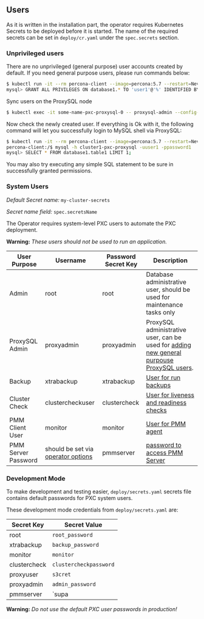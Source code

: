 Users
------------------------

As it is written in the installation part, the operator requires Kubernetes Secrets to be deployed before it is started. The name of the required secrets can be set in `deploy/cr.yaml` under the `spec.secrets` section.

### Unprivileged users

There are no unprivileged (general purpose) user accounts created by default. If you need general purpose users, please run commands below:
```bash
$ kubectl run -it --rm percona-client --image=percona:5.7 --restart=Never -- mysql -hcluster1-pxc-nodes -uroot -proot_password
mysql> GRANT ALL PRIVILEGES ON database1.* TO 'user1'@'%' IDENTIFIED BY 'password1';
```

Sync users on the ProxySQL node
```bash
$ kubectl exec -it some-name-pxc-proxysql-0 -- proxysql-admin --config-file=/etc/proxysql-admin.cnf --syncusers
```

Now check the newly created user. If everything is Ok with it, the following command will let you successfully login to MySQL shell via ProxySQL:
```bash
$ kubectl run -it --rm percona-client --image=percona:5.7 --restart=Never -- bash -il
percona-client:/$ mysql -h cluster1-pxc-proxysql -uuser1 -ppassword1
mysql> SELECT * FROM database1.table1 LIMIT 1;
```
You may also try executing any simple SQL statement to be sure in successfully granted permissions.

### System Users

*Default Secret name:* `my-cluster-secrets`

*Secret name field:* `spec.secretsName`

The Operator requires system-level PXC users to automate the PXC deployment.

**Warning:** *These users should not be used to run an application.*


|User Purpose        | Username         | Password Secret Key | Description                     |
|--------------------|------------------|---------------------|---------------------------------|
|Admin               | root             | root                | Database administrative user, should be used for maintenance tasks only |
|ProxySQL Admin      | proxyadmin       | proxyadmin          | ProxySQL administrative user, can be used for [adding new general purpouse ProxySQL users](https://github.com/sysown/proxysql/wiki/Users-configuration#creating-a-new-user). |
|Backup              | xtrabackup       | xtrabackup          | [User for run backups](https://www.percona.com/doc/percona-xtrabackup/2.4/using_xtrabackup/privileges.html) |
|Cluster Check       | clustercheckuser | clustercheck        | [User for liveness and readiness checks](http://galeracluster.com/documentation-webpages/monitoringthecluster.html) |
|PMM Client User     | monitor          | monitor             | [User for PMM agent](https://www.percona.com/doc/percona-monitoring-and-management/security.html#pmm-security-password-protection-enabling) |
|PMM Server Password | should be set via [operator options](operator) | pmmserver | [password to access PMM Server](https://www.percona.com/doc/percona-monitoring-and-management/security.html#pmm-security-password-protection-enabling) |

### Development Mode

To make development and testing easier, `deploy/secrets.yaml` secrets file contains default passwords for PXC system users.

These development mode credentials from `deploy/secrets.yaml` are:

|Secret Key   | Secret Value           |
|-------------|------------------------|
|root         | `root_password`        |
|xtrabackup   | `backup_password`      |
|monitor      | `monitor`              |
|clustercheck | `clustercheckpassword` |
|proxyuser    | `s3cret`               |
|proxyadmin   | `admin_password`       |
|pmmserver    | `supa|^|pazz`          |

**Warning:** *Do not use the default PXC user passwords in production!*



